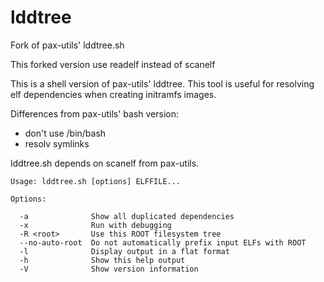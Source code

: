 lddtree
=======

Fork of pax-utils' lddtree.sh

This forked version use readelf instead of scanelf

This is a shell version of pax-utils' lddtree. This tool is useful for
resolving elf dependencies when creating initramfs images.

Differences from pax-utils' bash version:
* don't use /bin/bash
* resolv symlinks

lddtree.sh depends on scanelf from pax-utils.

```
Usage: lddtree.sh [options] ELFFILE...

Options:

  -a              Show all duplicated dependencies
  -x              Run with debugging
  -R <root>       Use this ROOT filesystem tree
  --no-auto-root  Do not automatically prefix input ELFs with ROOT
  -l              Display output in a flat format
  -h              Show this help output
  -V              Show version information
```
